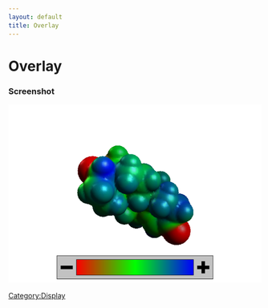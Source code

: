 ```yaml
---
layout: default
title: Overlay
---
```


# Overlay

### Screenshot

![](Overlay.png "Overlay.png")

<Category:Display>

